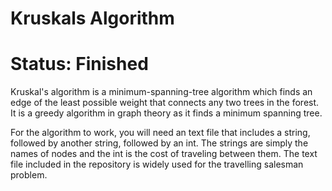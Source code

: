 # Kruskals Algorithm

# Status: Finished

Kruskal's algorithm is a minimum-spanning-tree algorithm which finds an edge of the least possible weight that connects any two trees in the forest.
It is a greedy algorithm in graph theory as it finds a minimum spanning tree.

For the algorithm to work, you will need an text file that includes a string, followed by another string, followed by an int. The
strings are simply the names of nodes and the int is the cost of traveling between them. The text file included in the repository is widely used for the travelling salesman problem.

